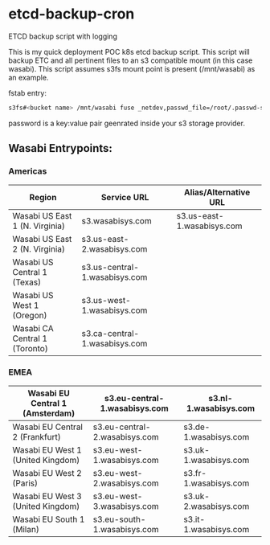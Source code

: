 # etcd-backup-cron
ETCD backup script with logging 

This is my quick deployment POC k8s etcd backup script. This script will backup ETC and all pertinent files to an s3 compatible mount (in this case wasabi). This script assumes s3fs mount point is present (/mnt/wasabi) as an example.

fstab entry:
```bash
s3fs#<bucket name> /mnt/wasabi fuse _netdev,passwd_file=/root/.passwd-s3fs,url=https://s3.us-west-1.wasabisys.com,use_path_request_style,nonempty,allow_other 0 0
```
password is a key:value pair geenrated inside your s3 storage provider. 

## Wasabi Entrypoints:

### Americas

|**Region**|**Service URL**|**Alias/Alternative URL**|
|---|---|---|
|Wasabi US East 1 (N. Virginia)|s3.wasabisys.com|s3.us-east-1.wasabisys.com|
|Wasabi US East 2 (N. Virginia)|s3.us-east-2.wasabisys.com||
|Wasabi US Central 1 (Texas)|s3.us-central-1.wasabisys.com||
|Wasabi US West 1 (Oregon)|s3.us-west-1.wasabisys.com||
|Wasabi CA Central 1 (Toronto)|s3.ca-central-1.wasabisys.com||

### EMEA

| Wasabi EU Central 1 (Amsterdam)   | s3.eu-central-1.wasabisys.com | s3.nl-1.wasabisys.com |
| --------------------------------- | ----------------------------- | --------------------- |
| Wasabi EU Central 2 (Frankfurt)   | s3.eu-central-2.wasabisys.com | s3.de-1.wasabisys.com |
| Wasabi EU West 1 (United Kingdom) | s3.eu-west-1.wasabisys.com    | s3.uk-1.wasabisys.com |
| Wasabi EU West 2 (Paris)          | s3.eu-west-2.wasabisys.com    | s3.fr-1.wasabisys.com |
| Wasabi EU West 3 (United Kingdom) | s3.eu-west-3.wasabisys.com    | s3.uk-2.wasabisys.com |
| Wasabi EU South 1 (Milan)         | s3.eu-south-1.wasabisys.com   | s3.it-1.wasabisys.com |
